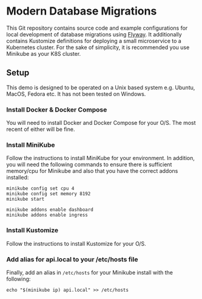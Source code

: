 # Modern Database Migrations

This Git repository contains source code and example configurations for local development of database migrations using
[Flyway](https://flyway.org). It additionally contains Kustomize definitions for deploying a small microservice to a
Kubernetes cluster. For the sake of simplicity, it is recommended you use Minikube as your K8S cluster.

## Setup

This demo is designed to be operated on a Unix based system e.g. Ubuntu, MacOS, Fedora etc. It has not been tested on
Windows.

### Install Docker & Docker Compose

You will need to install Docker and Docker Compose for your O/S. The most recent of either will be fine.

### Install MiniKube

Follow the instructions to install MiniKube for your environment. In addition, you will need the following commands
to ensure there is sufficient memory/cpu for Minikube and also that you have the correct addons installed:

```shell script
minikube config set cpu 4
minikube config set memory 8192
minikube start

minikube addons enable dashboard
minikube addons enable ingress
```

### Install Kustomize

Follow the instructions to install Kustomize for your O/S.

### Add alias for api.local to your /etc/hosts file

Finally, add an alias in `/etc/hosts` for your Minikube install with the following:

```shell script
echo "$(minikube ip) api.local" >> /etc/hosts
```
 




